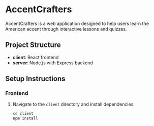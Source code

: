 # AccentCrafters

AccentCrafters is a web application designed to help users learn the American accent through interactive lessons and quizzes.

## Project Structure

- **client**: React frontend
- **server**: Node.js with Express backend

## Setup Instructions

### Frontend

1. Navigate to the `client` directory and install dependencies:
   ```bash
   cd client
   npm install
